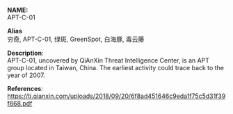 **NAME:**  
APT-C-01 
  
**Alias**  
穷奇, APT-C-01, 绿斑, GreenSpot, 白海豚, 毒云藤  

**Description**:  
APT-C-01, uncovered by QiAnXin Threat Intelligence Center, is an APT group located in Taiwan, China. The earliest activity could trace back to the year of 2007.
  
**References**:  
https://ti.qianxin.com/uploads/2018/09/20/6f8ad451646c9eda1f75c5d31f39f668.pdf